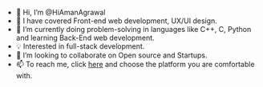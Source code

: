 - 👋 Hi, I’m @HiAmanAgrawal
- 👀 I have covered Front-end web development, UX/UI design.
- 🌱 I’m currently doing problem-solving in languages like C++, C, Python and learning Back-End web development.
- 💡 Interested in full-stack development.
- 💞️ I’m looking to collaborate on Open source and Startups.
- 📫 To reach me, click [here](https://linktr.ee/hiamanagrawal) and choose the platform you are comfortable with.
